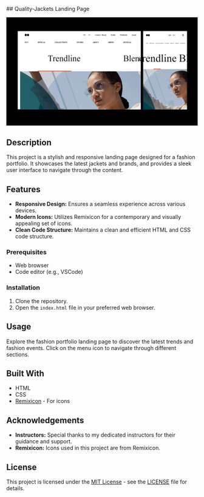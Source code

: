 #﻿# Quality-Jackets Landing Page

![Fashion Portfolio](opticalStudio.jpg)

## Description

This project is a stylish and responsive landing page designed for a fashion portfolio. It showcases the latest jackets and brands, and provides a sleek user interface to navigate through the content.

## Features

- **Responsive Design:** Ensures a seamless experience across various devices.
- **Modern Icons:** Utilizes Remixicon for a contemporary and visually appealing set of icons.
- **Clean Code Structure:** Maintains a clean and efficient HTML and CSS code structure.

### Prerequisites

- Web browser
- Code editor (e.g., VSCode)

### Installation

1. Clone the repository.
2. Open the `index.html` file in your preferred web browser.

## Usage

Explore the fashion portfolio landing page to discover the latest trends and fashion events. Click on the menu icon to navigate through different sections.

## Built With

- HTML
- CSS
- [Remixicon](https://remixicon.com/) - For icons

## Acknowledgements

- **Instructors:** Special thanks to my dedicated instructors for their guidance and support.
- **Remixicon:** Icons used in this project are from Remixicon.

## License

This project is licensed under the [MIT License](LICENSE) - see the [LICENSE](LICENSE) file for details.

